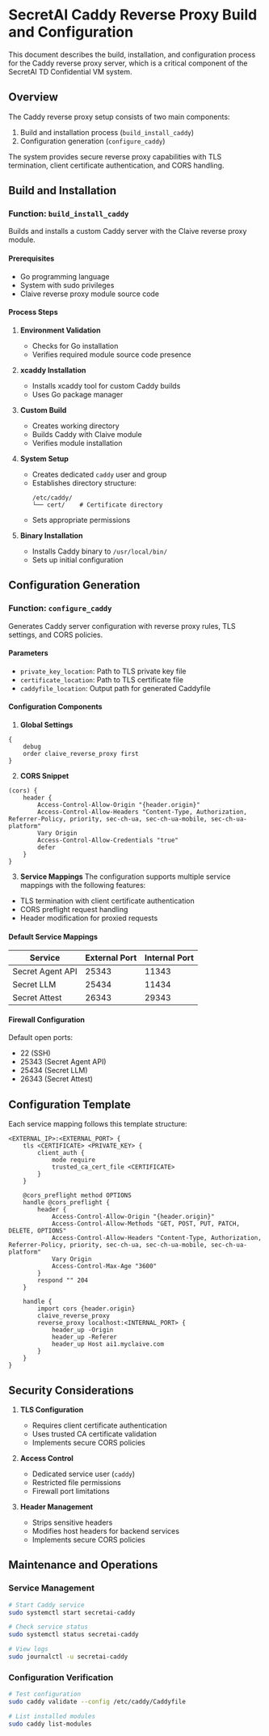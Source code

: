 # SecretAI Caddy Reverse Proxy Build and Configuration

This document describes the build, installation, and configuration process for the Caddy reverse proxy server, which is a critical component of the SecretAI TD Confidential VM system.

## Overview

The Caddy reverse proxy setup consists of two main components:
1. Build and installation process (`build_install_caddy`)
2. Configuration generation (`configure_caddy`)

The system provides secure reverse proxy capabilities with TLS termination, client certificate authentication, and CORS handling.

## Build and Installation

### Function: `build_install_caddy`

Builds and installs a custom Caddy server with the Claive reverse proxy module.

#### Prerequisites
- Go programming language
- System with sudo privileges
- Claive reverse proxy module source code

#### Process Steps
1. **Environment Validation**
   - Checks for Go installation
   - Verifies required module source code presence

2. **xcaddy Installation**
   - Installs xcaddy tool for custom Caddy builds
   - Uses Go package manager

3. **Custom Build**
   - Creates working directory
   - Builds Caddy with Claive module
   - Verifies module installation

4. **System Setup**
   - Creates dedicated `caddy` user and group
   - Establishes directory structure:
     ```
     /etc/caddy/
     └── cert/    # Certificate directory
     ```
   - Sets appropriate permissions

5. **Binary Installation**
   - Installs Caddy binary to `/usr/local/bin/`
   - Sets up initial configuration

## Configuration Generation

### Function: `configure_caddy`

Generates Caddy server configuration with reverse proxy rules, TLS settings, and CORS policies.

#### Parameters
- `private_key_location`: Path to TLS private key file
- `certificate_location`: Path to TLS certificate file
- `caddyfile_location`: Output path for generated Caddyfile

#### Configuration Components

1. **Global Settings**
```caddyfile
{
    debug
    order claive_reverse_proxy first
}
```

2. **CORS Snippet**
```caddyfile
(cors) {
    header {
        Access-Control-Allow-Origin "{header.origin}"
        Access-Control-Allow-Headers "Content-Type, Authorization, Referrer-Policy, priority, sec-ch-ua, sec-ch-ua-mobile, sec-ch-ua-platform"
        Vary Origin
        Access-Control-Allow-Credentials "true"
        defer
    }
}
```

3. **Service Mappings**
The configuration supports multiple service mappings with the following features:
- TLS termination with client certificate authentication
- CORS preflight request handling
- Header modification for proxied requests

#### Default Service Mappings

| Service | External Port | Internal Port |
|---------|--------------|---------------|
| Secret Agent API | 25343 | 11343 |
| Secret LLM | 25434 | 11434 |
| Secret Attest | 26343 | 29343 |

#### Firewall Configuration
Default open ports:
- 22 (SSH)
- 25343 (Secret Agent API)
- 25434 (Secret LLM)
- 26343 (Secret Attest)

## Configuration Template

Each service mapping follows this template structure:

```caddyfile
<EXTERNAL_IP>:<EXTERNAL_PORT> {
    tls <CERTIFICATE> <PRIVATE_KEY> {
        client_auth {
            mode require
            trusted_ca_cert_file <CERTIFICATE>
        }
    }

    @cors_preflight method OPTIONS
    handle @cors_preflight {
        header {
            Access-Control-Allow-Origin "{header.origin}"
            Access-Control-Allow-Methods "GET, POST, PUT, PATCH, DELETE, OPTIONS"
            Access-Control-Allow-Headers "Content-Type, Authorization, Referrer-Policy, priority, sec-ch-ua, sec-ch-ua-mobile, sec-ch-ua-platform"
            Vary Origin
            Access-Control-Max-Age "3600"
        }
        respond "" 204
    }

    handle {
        import cors {header.origin}
        claive_reverse_proxy
        reverse_proxy localhost:<INTERNAL_PORT> {
            header_up -Origin
            header_up -Referer
            header_up Host ai1.myclaive.com
        }
    }
}
```

## Security Considerations

1. **TLS Configuration**
   - Requires client certificate authentication
   - Uses trusted CA certificate validation
   - Implements secure CORS policies

2. **Access Control**
   - Dedicated service user (`caddy`)
   - Restricted file permissions
   - Firewall port limitations

3. **Header Management**
   - Strips sensitive headers
   - Modifies host headers for backend services
   - Implements secure CORS policies

## Maintenance and Operations

### Service Management
```bash
# Start Caddy service
sudo systemctl start secretai-caddy

# Check service status
sudo systemctl status secretai-caddy

# View logs
sudo journalctl -u secretai-caddy
```

### Configuration Verification
```bash
# Test configuration
sudo caddy validate --config /etc/caddy/Caddyfile

# List installed modules
sudo caddy list-modules
```